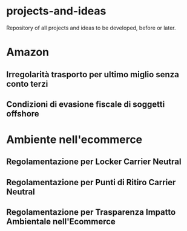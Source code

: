 # projects-and-ideas
Repository of all projects and ideas to be developed, before or later.


# Amazon

## Irregolarità trasporto per ultimo miglio senza conto terzi

## Condizioni di evasione fiscale di soggetti offshore


# Ambiente nell'ecommerce

## Regolamentazione per Locker Carrier Neutral

## Regolamentazione per Punti di Ritiro Carrier Neutral

## Regolamentazione per Trasparenza Impatto Ambientale nell'Ecommerce
